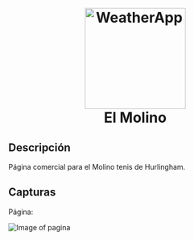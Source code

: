 <h1 align="center">
  <br>
  <img src="https://upload.wikimedia.org/wikipedia/commons/a/a7/React-icon.svg" alt="WeatherApp" width="200">
  <br>
  El Molino
  <br>
</h1>


## Descripción

Página comercial para el Molino tenis de Hurlingham.

## Capturas

Página:

![Image of pagina](capturas/home.png)

